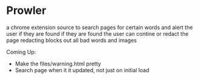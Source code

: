 # Prowler
a chrome extension source to search pages for certain words and alert the user if they are found
if they are found the user can contine or redact the page
redacting blocks out all bad words and images

Coming Up:
 - Make the files/warning.html pretty
 - Search page when it it updated, not just on initial load
